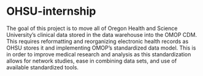 # OHSU-internship
The goal of this project is to move all of Oregon Health and Science University’s clinical data stored in the data warehouse into the OMOP CDM. This requires reformatting and reorganizing electronic health records as OHSU stores it and implementing OMOP’s standardized data model. This is in order to improve medical research and analysis as this standardization allows for network studies, ease in combining data sets, and use of available standardized tools.
